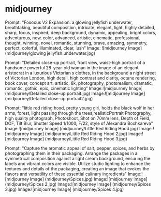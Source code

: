 # midjourney
Prompt: "Fooocus V2 Expansion: a glowing jellyfish underwater, breathtaking, beautiful composition, intricate, elegant, light, highly detailed, sharp, focus, inspired, deep background, dynamic, appealing, bright colors, adventurous, new, color, advanced, artistic, cinematic, professional, thought, winning, novel, romantic, stunning, brave, amazing, symmetry, perfect, colorful, illuminated, clear, lush"
Image: ![midjourney Image] (midjourney/glowing jellyfish underwater.jpg)

Prompt: "Detailed close-up portrait, front view, waist-high portrait of a handsome powerful 28-year-old woman in the image of an elegant aristocrat in a luxurious Victorian s clothes, in the background a night street of Victorian London, high detail, high contrast and clarity, octane rendering, book cover, concept art, artistic, 8k, photography, photorealism, dramatic, romantic, gothic, epic, cinematic lighting"
Image:![midjourney Image] (midjourney/Detailed close-up portrait.jpg)
Image:![midjourney Image] (midjourney/Detailed close-up portrait2.jpg)

Prompt: "little red riding hood, pretty young girl, holds the black wolf in her arms, forest, light passing through the trees,realisticPortrait Photography, high quality photograph, Photoshoot, Shot on 70mm lens, Depth of Field, DOF, Tilt Blur, Shutter Speed 1/1000, F/22, style of Alexandra Bochkareva"
Image:![midjourney Image] (midjourney/Little Red Riding Hood.jpg)
Image:![midjourney Image] (midjourney/Little Red Riding Hood 2.jpg)
Image:![midjourney Image] (midjourney/Little Red Riding Hood 3.jpg)

Prompt: "Capture the aromatic appeal of salt, pepper, spices, and herbs by photographing them in their packaging. Arrange the packages in a symmetrical composition against a light cream background, ensuring the labels and vibrant colors are visible. Utilize studio lighting to enhance the textures and details of the packaging, creating an image that evokes the flavors and versatility of these essential culinary ingredients"
Image:![midjourney Image] (midjourney/Spices.jpg)
Image:![midjourney Image] (midjourney/Spices 2.jpg)
Image:![midjourney Image] (midjourney/Spices 3.jpg)
Image:![midjourney Image] (midjourney/Spices 4.jpg)
